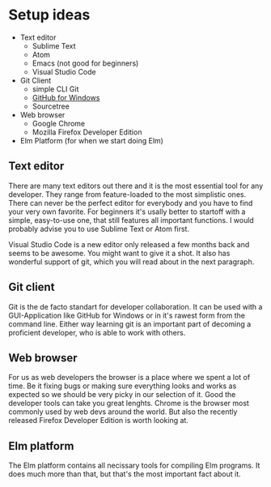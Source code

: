 # Setup ideas

- Text editor
  - Sublime Text
  - Atom
  - Emacs (not good for beginners)
  - Visual Studio Code 
- Git Client
  - simple CLI Git
  - [GitHub for Windows](https://desktop.github.com/) 
  - Sourcetree
- Web browser
  - Google Chrome
  - Mozilla Firefox Developer Edition
- Elm Platform (for when we start doing Elm)

## Text editor
There are many text editors out there and it is the most essential tool for any developer. They range from feature-loaded to the most simplistic ones. There can never be the perfect editor for everybody and you have to find your very own favorite. For beginners it's usally better to startoff with a simple, easy-to-use one, that still features all important functions. I would probably advise you to use Sublime Text or Atom first.

Visual Studio Code is a new editor only released a few months back and seems to be awesome. You might want to give it a shot. It also has wonderful support of git, which you will read about in the next paragraph.

## Git client
Git is the de facto standart for developer collaboration. It can be used with a GUI-Application like GitHub for Windows or in it's rawest form from the command line. Either way learning git is an important part of decoming a proficient developer, who is able to work with others.

## Web browser
For us as web developers the browser is a place where we spent a lot of time. Be it fixing bugs or making sure everything looks and works as expected so we should be very picky in our selection of it. Good the developer tools can take you great lenghts. Chrome is the browser most commonly used by web devs around the world. But also the recently released Firefox Developer Edition is worth looking at.


## Elm platform
The Elm platform contains all necissary tools for compiling Elm programs. It does much more than that, but that's the most important fact about it. 